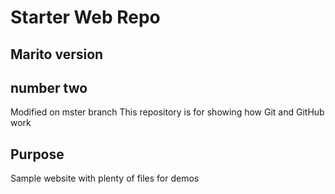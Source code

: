# Starter Web Repo

## Marito version
## number two
Modified on mster branch
This repository is for showing how Git and GitHub work

## Purpose

Sample website with plenty of files for demos